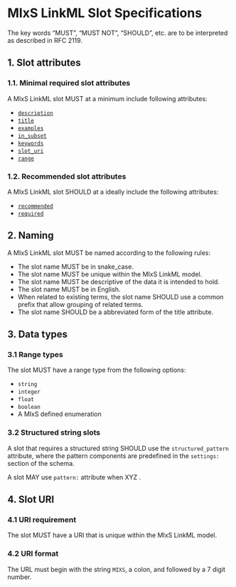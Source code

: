 # MIxS LinkML Slot Specifications

The key words “MUST”, “MUST NOT”, “SHOULD”, etc. are to be interpreted as described in RFC 2119.

## 1. Slot attributes

### 1.1. Minimal required slot attributes

A MIxS LinkML slot MUST at a minimum include following attributes:

- [`description`](https://linkml.io/linkml/schemas/metadata.html#providing-descriptions)
- [`title`](https://linkml.io/linkml-model/latest/docs/title/)
- [`examples`](https://linkml.io/linkml-model/latest/docs/examples/)
- [`in_subset`](https://linkml.io/linkml-model/latest/docs/in_subset/)
- [`keywords`](https://linkml.io/linkml-model/latest/docs/keywords/)
- [`slot_uri`](https://linkml.io/linkml-model/latest/docs/slot_uri/)
- [`range`](https://linkml.io/linkml/schemas/slots.html#ranges)

### 1.2. Recommended slot attributes

A MIxS LinkML slot SHOULD at a ideally include the following attributes:

- [`recommended`](https://linkml.io/linkml/schemas/slots.html#recommended)
- [`required`](https://linkml.io/linkml/schemas/slots.html#required)

## 2. Naming

A MIxS LinkML slot MUST be named according to the following rules:

- The slot name MUST be in snake_case.
- The slot name MUST be unique within the MIxS LinkML model.
- The slot name MUST be descriptive of the data it is intended to hold.
- The slot name MUST be in English.
- When related to existing terms, the slot name SHOULD use a common prefix that allow grouping of related terms.
- The slot name SHOULD be a abbreviated form of the title attribute.

## 3. Data types

### 3.1 Range types

The slot MUST have a range type from the following options:

- `string`
- `integer`
- `float`
- `boolean`
- A MIxS defined enumeration

### 3.2 Structured string slots

A slot that requires a structured string SHOULD use the `structured_pattern` attribute, where the pattern components are predefined in the `settings:` section of the schema.

A slot MAY use `pattern:` attribute when XYZ <!-- TODO -->.

## 4. Slot URI

### 4.1 URI requirement

The slot MUST have a URI that is unique within the MIxS LinkML model.

### 4.2 URI format

The URL must begin with the string `MIXS`, a colon, and followed by a 7 digit number.
